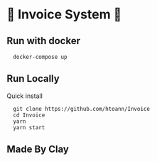 # 🚀 Invoice System 🚀

## Run with docker

```
  docker-compose up
```

## Run Locally

Quick install

```
  git clone https://github.com/htoann/Invoice
  cd Invoice
  yarn
  yarn start
```

## Made By Clay
